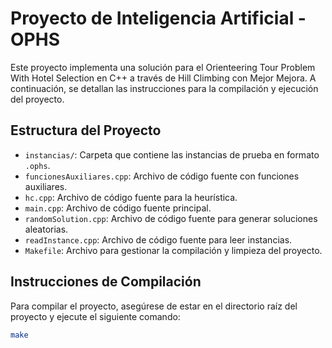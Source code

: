 # Proyecto de Inteligencia Artificial - OPHS

Este proyecto implementa una solución para el Orienteering Tour Problem With Hotel Selection en C++ a través de Hill Climbing con Mejor Mejora. A continuación, se detallan las instrucciones para la compilación y ejecución del proyecto.

## Estructura del Proyecto

- `instancias/`: Carpeta que contiene las instancias de prueba en formato `.ophs`.
- `funcionesAuxiliares.cpp`: Archivo de código fuente con funciones auxiliares.
- `hc.cpp`: Archivo de código fuente para la heurística.
- `main.cpp`: Archivo de código fuente principal.
- `randomSolution.cpp`: Archivo de código fuente para generar soluciones aleatorias.
- `readInstance.cpp`: Archivo de código fuente para leer instancias.
- `Makefile`: Archivo para gestionar la compilación y limpieza del proyecto.

## Instrucciones de Compilación

Para compilar el proyecto, asegúrese de estar en el directorio raíz del proyecto y ejecute el siguiente comando:

```sh
make
